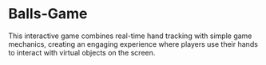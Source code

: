 # Balls-Game
 This interactive game combines real-time hand tracking with simple game mechanics, creating an engaging experience where players use their hands to interact with virtual objects on the screen.
